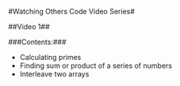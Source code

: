 #Watching Others Code Video Series#

##Video 1##

###Contents:###

* Calculating primes
* Finding sum or product of a series of numbers
* Interleave two arrays